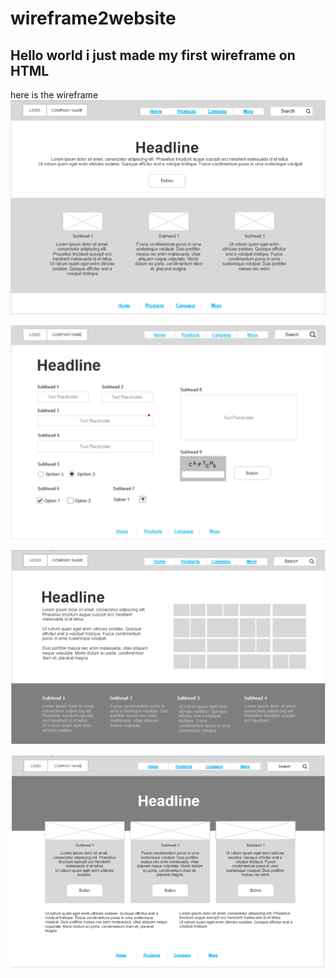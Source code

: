 # wireframe2website
## Hello world i just made my first wireframe on HTML 
here is the wireframe 
![home page](./images/home%20page1.png)

![product page](./images/products%20page1.png)

![company](./images/company%20page1.png)

![more page](./images/more%20page1.png)

